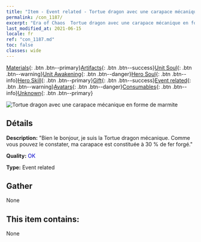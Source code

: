 ```yaml
---
title: "Item - Event related - Tortue dragon avec une carapace mécanique en forme de marmite"
permalink: /con_1187/
excerpt: "Era of Chaos  Tortue dragon avec une carapace mécanique en forme de marmite"
last_modified_at: 2021-06-15
locale: fr
ref: "con_1187.md"
toc: false
classes: wide
---
```

 [Materials](/ItemsFR/){: .btn .btn--primary}[Artifacts](/ItemsFR/Artifacts/){: .btn .btn--success}[Unit Soul](/ItemsFR/UnitSoul/){: .btn .btn--warning}[Unit Awakening](/ItemsFR/UnitAwakening/){: .btn .btn--danger}[Hero Soul](/ItemsFR/HeroSoul/){: .btn .btn--info}[Hero Skill](/ItemsFR/HeroSkill/){: .btn .btn--primary}[Gift](/ItemsFR/Gift/){: .btn .btn--success}[Event related](/ItemsFR/Events/){: .btn .btn--warning}[Avatars](/ItemsFR/Avatars/){: .btn .btn--danger}[Consumables](/ItemsFR/Consumables/){: .btn .btn--info}[Unknown](/ItemsFR/Unknown/){: .btn .btn--primary}

 ![Tortue dragon avec une carapace mécanique en forme de marmite](/images/t/i_81512231.png)

## Détails
 **Description:** \"Bien le bonjour, je suis la Tortue dragon mécanique. Comme vous pouvez le constater, ma carapace est constituée à 30 % de fer forgé.\"

 **Quality:** <span style="color: #0000CD">OK</span>

 **Type:** Event related

## Gather

  None

## This item contains:

  None

